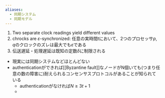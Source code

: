 ```yaml
---
aliases:
  - 同期システム
  - 同期モデル
---
```

1. Two separate clock readings yield different values
2. chrocks are $\varepsilon$-synchronized: 任意の実時間$t$において、2つのプロセッサ$p, q$のクロックのズレは最大でも$\varepsilon$である
3. 伝送遅延・処理遅延は既知の定数$\delta$に制限される

- 現実には同期システムなどほとんどない
- authenticationができれば[[Byzantine fault]]なノードがN個いても(つまり任意の数の障害に)耐えられるコンセンサスプロトコルがあることが知られている
	- authenticationがなければ$N \geq 3t+1$
	- 